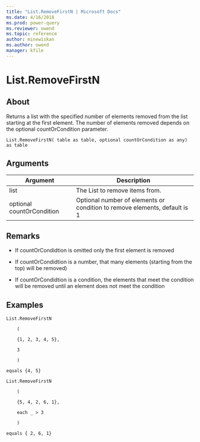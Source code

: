 ```yaml
---
title: "List.RemoveFirstN | Microsoft Docs"
ms.date: 4/16/2018
ms.prod: power-query
ms.reviewer: owend
ms.topic: reference
author: minewiskan
ms.author: owend
manager: kfile
---
```

# List.RemoveFirstN

  
## About  
Returns a list with the specified number of elements removed from the list starting at the first element. The number of elements removed depends on the optional countOrCondition parameter.  
  
```  
List.RemoveFirstN( table as table, optional countOrCondition as any) as table  
```  
  
## Arguments  
  
|Argument|Description|  
|------------|---------------|  
|list|The List to remove items from.|  
|optional countOrCondition|Optional number of elements  or condition to remove elements, default is 1|  
  
## Remarks  
  
-   If countOrCondidtion is omitted only the first element is removed  
  
-   If countOrCondidtion is a number, that many elements (starting from the top) will be removed)  
  
-   If countOrCondidtion is a condition, the elements that meet the condition will be removed until an element does not meet the condition  
  
## Examples  
  
```  
List.RemoveFirstN  
  
    (  
  
    {1, 2, 3, 4, 5},  
  
    3  
  
    )  
  
equals {4, 5}  
  
List.RemoveFirstN  
  
    (  
  
    {5, 4, 2, 6, 1},  
  
    each _ > 3  
  
    )  
  
equals { 2, 6, 1}  
```  
